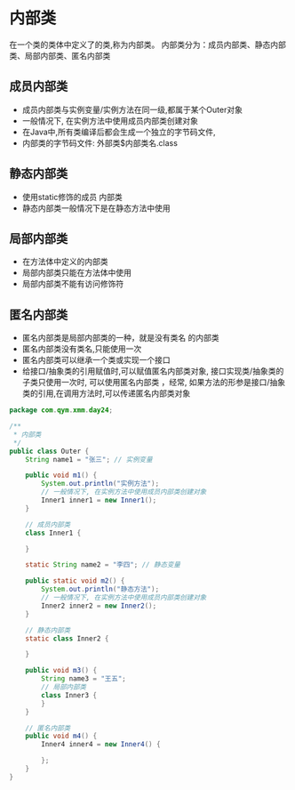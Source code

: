 # 内部类
在一个类的类体中定义了的类,称为内部类。
内部类分为：成员内部类、静态内部类、局部内部类、匿名内部类

## 成员内部类
* 成员内部类与实例变量/实例方法在同一级,都属于某个Outer对象
* 一般情况下, 在实例方法中使用成员内部类创建对象
* 在Java中,所有类编译后都会生成一个独立的字节码文件,
* 内部类的字节码文件: 外部类$内部类名.class

## 静态内部类
* 使用static修饰的成员 内部类 
* 静态内部类一般情况下是在静态方法中使用

## 局部内部类
* 在方法体中定义的内部类
* 局部内部类只能在方法体中使用
* 局部内部类不能有访问修饰符

## 匿名内部类
* 匿名内部类是局部内部类的一种，就是没有类名 的内部类
* 匿名内部类没有类名,只能使用一次
* 匿名内部类可以继承一个类或实现一个接口
* 给接口/抽象类的引用赋值时,可以赋值匿名内部类对象,  接口实现类/抽象类的子类只使用一次时, 可以使用匿名内部类 ，经常, 如果方法的形参是接口/抽象类的引用,在调用方法时,可以传递匿名内部类对象

```java
package com.qym.xmm.day24;

/**
 * 内部类
 */
public class Outer {
    String name1 = "张三"; // 实例变量

    public void m1() {
        System.out.println("实例方法");
        // 一般情况下, 在实例方法中使用成员内部类创建对象
        Inner1 inner1 = new Inner1();
    }

    // 成员内部类
    class Inner1 {

    }

    static String name2 = "李四"; // 静态变量

    public static void m2() {
        System.out.println("静态方法");
        // 一般情况下, 在实例方法中使用成员内部类创建对象
        Inner2 inner2 = new Inner2();
    }

    // 静态内部类
    static class Inner2 {

    }

    public void m3() {
        String name3 = "王五";
        // 局部内部类
        class Inner3 {
        }
    }

    // 匿名内部类
    public void m4() {
        Inner4 inner4 = new Inner4() {

        };
    }
}

```

